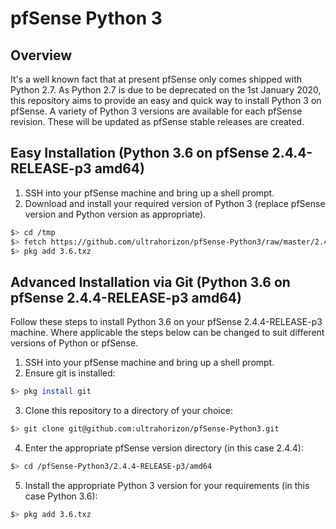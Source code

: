 # pfSense Python 3


## Overview

It's a well known fact that at present pfSense only comes shipped with Python 2.7. As Python 2.7 is due to be deprecated on the 1st January 2020, this repository aims to provide an easy and quick way to install Python 3 on pfSense. A variety of Python 3 versions are available for each pfSense revision. These will be updated as pfSense stable releases are created.

## Easy Installation (Python 3.6 on pfSense 2.4.4-RELEASE-p3 amd64)

1. SSH into your pfSense machine and bring up a shell prompt.
2. Download and install your required version of Python 3 (replace pfSense version and Python version as appropriate).
```sh
$> cd /tmp
$> fetch https://github.com/ultrahorizon/pfSense-Python3/raw/master/2.4.4-RELEASE-p3/amd64/3.6.txz
$> pkg add 3.6.txz
``` 

## Advanced Installation via Git (Python 3.6 on pfSense 2.4.4-RELEASE-p3 amd64)

Follow these steps to install Python 3.6 on your pfSense 2.4.4-RELEASE-p3 machine. Where applicable the steps below can be changed to suit different versions of Python or pfSense.

1. SSH into your pfSense machine and bring up a shell prompt.
2. Ensure git is installed:
```sh
$> pkg install git
``` 

3. Clone this repository to a directory of your choice:
```sh
$> git clone git@github.com:ultrahorizon/pfSense-Python3.git
``` 

4. Enter the appropriate pfSense version directory (in this case 2.4.4):
```sh
$> cd /pfSense-Python3/2.4.4-RELEASE-p3/amd64
``` 

5. Install the appropriate Python 3 version for your requirements (in this case Python 3.6):
```sh
$> pkg add 3.6.txz
```
